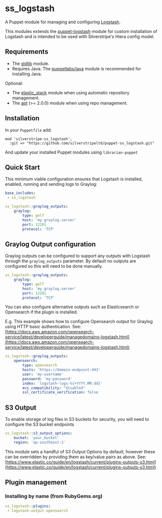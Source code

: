 # ss_logstash

A Puppet module for managing and configuring [Logstash](https://www.elastic.co/logstash/).

This modules extends the [puppet-logstash](https://forge.puppetlabs.com/modules/puppet/logstash/) module for custom installation of Logstash
and is intended to be used with Silverstripe's Hiera config model.

## Requirements

* The [stdlib](https://forge.puppetlabs.com/puppetlabs/stdlib) module.
* Requires Java. The [puppetlabs/java](https://forge.puppetlabs.com/modules/puppetlabs/java) module is recommended
  for installing Java.

Optional:
* The [elastic_stack](https://forge.puppetlabs.com/elastic/elastic_stack) module
  when using automatic repository management.
* The [apt](https://forge.puppetlabs.com/puppetlabs/apt) (>= 2.0.0) module when
  using repo management.

## Installation

In your `Puppetfile` add:

```
mod 'silverstripe-ss_logstash',
  :git => "https://github.com/silverstripeltd/puppet-ss_logstash.git"
```

And update your installed Puppet modules using `librarian-puppet`

## Quick Start

This minimum viable configuration ensures that Logstash is installed, enabled, running and sending logs to Graylog:

``` yaml
base_includes:
 - ss_logstash

ss_logstash::graylog_outputs:
	graylog:
		type: gelf
		host: 'my.graylog.server'
		port: 12201
		protocol: 'TCP'
```

## Graylog Output configuration

Graylog outputs can be configured to support any outputs with Logstash through the `graylog_outputs` parameter. By default 
no outputs are configured so this will need to be done manually.

``` yaml
ss_logstash::graylog_outputs:
	graylog:
		type: gelf
		host: 'my.graylog.server'
		port: 12201
		protocol: 'TCP'
```

You can also configure alternative outputs such as Elasticsearch or Opensearch if the plugin is installed.

E.g. This example shows how to configure Opensearch output for Graylog using HTTP basic authentication.
See: [https://docs.aws.amazon.com/opensearch-service/latest/developerguide/managedomains-logstash.html](https://docs.aws.amazon.com/opensearch-service/latest/developerguide/managedomains-logstash.html)

``` yaml
ss_logstash::graylog_outputs:
	opensearch:
		type: opensearch
		hosts: 'https://domain-endpoint:443'
		user: 'my-username'
		password: 'my-password'
		index: 'logstash-logs-%{+YYYY.MM.dd}'
		ecs_compatibility: "disabled"
		ssl_certificate_verification: false
```

## S3 Output

To enable storage of log files in S3 buckets for security, you will need to configure the S3 bucket endpoints

``` yaml
ss_logstash::s3_output_options:
	bucket: 'your_bucket'
	region: 'ap-southeast-2' 
```

This module sets a handful of S3 Output Options by default, however these can be overridden by providing them as key/value pairs as above.
See: [https://www.elastic.co/guide/en/logstash/current/plugins-outputs-s3.html](https://www.elastic.co/guide/en/logstash/current/plugins-outputs-s3.html)

## Plugin management

### Installing by name (from RubyGems.org)

``` yaml
ss_logstash::plugins:
 - logstash-output-opensearch
```
